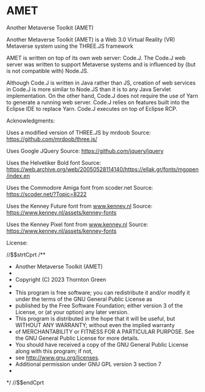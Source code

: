 # AMET
 Another Metaverse Toolkit (AMET)

Another Metaverse Toolkit (AMET) is a Web 3.0 Virtual Reality (VR) Metaverse system using the THREE.JS framework
    
AMET is written on top of its own web server: Code.J.  The Code.J web server was written to support Metaverse systems and is influenced by (but is not compatible with) Node.JS.
    
 Although Code.J is written in Java rather than JS, creation of web services in Code.J is more similar to Node.JS than it is to any Java Servlet implementation.  On the other hand,
    Code.J does not require the use of Yarn to generate a running web server.  Code.J relies on features built into the Eclipse IDE to replace Yarn.  Code.J executes on top of
    Eclipse RCP.
    
 Acknowledgments:
    
 Uses a modified version of THREE.JS by mrdoob
Source: https://github.com/mrdoob/three.js/
    
    
Uses Google JQuery
Source:  https://github.com/jquery/jquery</a></li>

 
Uses the Helvetiker Bold font
Source: https://web.archive.org/web/20050528114140/https://ellak.gr/fonts/mgopen/index.en

    
Uses the Commodore Amiga font from scoder.net
Source:  https://scoder.net/?Topic=8222
  
    
Uses the Kenney Future font from www.kenney.nl
Source:  https://www.kenney.nl/assets/kenney-fonts
 
    
Uses the Kenney Pixel font from www.kenney.nl
Source:  https://www.kenney.nl/assets/kenney-fonts
    
    
License:
    

//$$strtCprt
/**
* Another Metaverse Toolkit (AMET)
* 
* Copyright (C) 2023 Thornton Green
* 
* This program is free software; you can redistribute it and/or modify it under the terms of the GNU General Public License as
* published by the Free Software Foundation; either version 3 of the License, or (at your option) any later version.
* This program is distributed in the hope that it will be useful, but WITHOUT ANY WARRANTY; without even the implied warranty 
* of MERCHANTABILITY or FITNESS FOR A PARTICULAR PURPOSE. See the GNU General Public License for more details.
* You should have received a copy of the GNU General Public License along with this program; if not, 
* see http://www.gnu.org/licenses.
* Additional permission under GNU GPL version 3 section 7
*
*/
//$$endCprt
 
